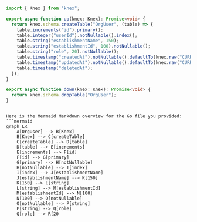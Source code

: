 ```ts

import { Knex } from "knex";

export async function up(knex: Knex): Promise<void> {
  return knex.schema.createTable("OrgUser", (table) => {
    table.increments("id").primary();
    table.integer("userId").notNullable().index();
    table.string("establishmentName", 150);
    table.string("establishmentId", 100).notNullable();
    table.string("role", 20).notNullable();
    table.timestamp("createdAt").notNullable().defaultTo(knex.raw("CURRENT_TIMESTAMP"));
    table.timestamp("updatedAt").notNullable().defaultTo(knex.raw("CURRENT_TIMESTAMP"));
    table.timestamp("deletedAt");
  });
}

export async function down(knex: Knex): Promise<void> {
  return knex.schema.dropTable("OrgUser");
}


```

```mermaid

Here is the Mermaid Markdown overview for the Go file you provided:
```mermaid
graph LR
    A[OrgUser] --> B[Knex]
    B[Knex] --> C[createTable]
    C[createTable] --> D[table]
    D[table] --> E[increments]
    E[increments] --> F[id]
    F[id] --> G[primary]
    G[primary] --> H[notNullable]
    H[notNullable] --> I[index]
    I[index] --> J[establishmentName]
    J[establishmentName] --> K[150]
    K[150] --> L[string]
    L[string] --> M[establishmentId]
    M[establishmentId] --> N[100]
    N[100] --> O[notNullable]
    O[notNullable] --> P[string]
    P[string] --> Q[role]
    Q[role] --> R[20

```
